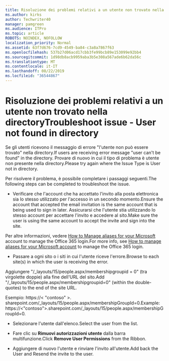 ```yaml
---
title: Risoluzione dei problemi relativi a un utente non trovato nella directory
ms.author: kirks
author: Techwriter40
manager: pamgreen
ms.audience: ITPro
ms.topic: article
ROBOTS: NOINDEX, NOFOLLOW
localization_priority: Normal
ms.assetid: 63f7d676-7cd9-4549-ba84-c3a8a7867f63
ms.openlocfilehash: 537b27d06acd17cbb3fe99bcb89e153099e92bb4
ms.sourcegitcommit: 1d98db8acb9959aba3b5e308a567ade6b62da56c
ms.translationtype: MT
ms.contentlocale: it-IT
ms.lasthandoff: 08/22/2019
ms.locfileid: "36544867"
---
```

# <a name="troubleshoot-issue---user-not-found-in-directory"></a><span data-ttu-id="23a76-102">Risoluzione dei problemi relativi a un utente non trovato nella directory</span><span class="sxs-lookup"><span data-stu-id="23a76-102">Troubleshoot issue - User not found in directory</span></span>

<span data-ttu-id="23a76-103">Se gli utenti ricevono il messaggio di errore "l'utente non può essere trovato" nella directory.</span><span class="sxs-lookup"><span data-stu-id="23a76-103">If users are receiving error message "user can't be found" in the directory.</span></span> <span data-ttu-id="23a76-104">Provare di nuovo in cui il tipo di problema è utente non presente nella directory.</span><span class="sxs-lookup"><span data-stu-id="23a76-104">Please try again where the Issue Type is User not in directory.</span></span>

<span data-ttu-id="23a76-105">Per risolvere il problema, è possibile completare i passaggi seguenti.</span><span class="sxs-lookup"><span data-stu-id="23a76-105">The following steps can be completed to troubleshoot the issue.</span></span>

- <span data-ttu-id="23a76-106">Verificare che l'account che ha accettato l'invito alla posta elettronica sia lo stesso utilizzato per l'accesso in un secondo momento.</span><span class="sxs-lookup"><span data-stu-id="23a76-106">Ensure the account that accepted the email invitation is the same account that is being used to sign in later.</span></span> <span data-ttu-id="23a76-107">Assicurarsi che l'utente stia utilizzando lo stesso account per accettare l'invito e accedere al sito.</span><span class="sxs-lookup"><span data-stu-id="23a76-107">Make sure the user is using the same account to accept the invite and sign into the site.</span></span> 

<span data-ttu-id="23a76-108">Per altre informazioni, vedere [How to Manage aliases for your Microsoft</a> account to manage the Office 365 login](https://support.microsoft.com/help/12407/microsoft-account-how-to-manage-aliases).</span><span class="sxs-lookup"><span data-stu-id="23a76-108">For more info, see [How to manage aliases for your Microsoft account</a> to manage the Office 365 login](https://support.microsoft.com/help/12407/microsoft-account-how-to-manage-aliases).</span></span> 

- <span data-ttu-id="23a76-109">Passare a ogni sito o i siti in cui l'utente riceve l'errore.</span><span class="sxs-lookup"><span data-stu-id="23a76-109">Browse to each site(s) in which the user is receiving the error.</span></span> 

<span data-ttu-id="23a76-110">Aggiungere "/_layouts/15/people.aspx/membershipgroupid = 0" (tra virgolette doppie) alla fine dell'URL del sito.</span><span class="sxs-lookup"><span data-stu-id="23a76-110">Add "/_layouts/15/people.aspx/membershipgroupid=0" (within the double-quotes) to the end of the site URL.</span></span> 

<span data-ttu-id="23a76-111">Esempio: https://< "contoso" >. sharepoint.com/_layouts/15/people.aspx/membershipGroupId=0.</span><span class="sxs-lookup"><span data-stu-id="23a76-111">Example: https://<"contoso">.sharepoint.com/_layouts/15/people.aspx/membershipGroupId=0.</span></span>

- <span data-ttu-id="23a76-112">Selezionare l'utente dall'elenco.</span><span class="sxs-lookup"><span data-stu-id="23a76-112">Select the user from the list.</span></span>

- <span data-ttu-id="23a76-113">Fare clic su **Rimuovi autorizzazioni utente** dalla barra multifunzione.</span><span class="sxs-lookup"><span data-stu-id="23a76-113">Click **Remove User Permissions** from the Ribbon.</span></span> 
-  <span data-ttu-id="23a76-114">Aggiungere di nuovo l'utente e rinviare l'invito all'utente.</span><span class="sxs-lookup"><span data-stu-id="23a76-114">Add back the User and Resend the invite to the user.</span></span>

